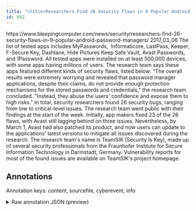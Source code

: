 ```yaml
---
title: "<title>Researchers Find 26 Security Flaws in 9 Popular Android Password Managers</title>"
id: 892
---
```


<title>Researchers Find 26 Security Flaws in 9 Popular Android Password Managers</title>
<source> https://www.bleepingcomputer.com/news/security/researchers-find-26-security-flaws-in-9-popular-android-password-managers/ </source>
<date> 2017_03_06 </date>
<text>
The list of tested apps includes MyPasswords,  Informaticore, LastPass, Keeper, F-Secure Key, Dashlane, Hide Pictures Keep Safe Vault, Avast Passwords, and 1Password.
All tested apps were installed on at least 500,000 devices, with some apps having millions of users.
The research team says these apps featured different kinds of security flaws, listed below:
"The overall results were extremely worrying and revealed that password manager applications, despite their claims, do not provide enough protection mechanisms for the stored passwords and credentials," the research team concluded.
"Instead, they abuse the users' confidence and expose them to high risks."
In total, security researchers found 26 security bugs, ranging from low to critical-level issues.
The research team went public with their findings at the start of the week.
Initially, app makers fixed 23 of the 26 flaws, with Avast still lagging behind on three issues.
Nevertheless, by March 1, Avast had also patched its product, and now users can update to the applications' latest versions to mitigate all issues discovered during the research.
The research team's name is TeamSIK (Security Is Key), made up of several security professionals from the Fraunhofer Institute for Secure Information Technology in Darmstadt, Germany.
Vulnerability reports for most of the found issues are available on TeamSIK's project homepage.
</text>



## Annotations

Annotation keys: content, sourcefile, cyberevent, info

<details>
<summary>Raw annotation JSON (preview)</summary>

```json
{
  "content": "The list of tested apps includes MyPasswords,\u00a0 Informaticore, LastPass, Keeper, F-Secure Key, Dashlane, Hide Pictures Keep Safe Vault, Avast Passwords, and 1Password. All tested apps were installed on at least 500,000 devices, with some apps having millions of users. The research team says these apps featured different kinds of security flaws, listed below: \"The overall results were extremely worrying and revealed that password manager applications, despite their claims, do not provide enough protection mechanisms for the stored passwords and credentials,\" the research team concluded. \"Instead, they abuse the users' confidence and expose them to high risks.\" In total, security researchers found 26 security bugs, ranging from low to critical-level issues. The research team went public with their findings at the start of the week. Initially, app makers fixed 23 of the 26 flaws, with Avast still lagging behind on three issues. Nevertheless, by March 1, Avast had also patched its product, and now users can update to the applications' latest versions to mitigate all issues discovered during the research. The research team's name is TeamSIK (Security Is Key), made up of several security professionals from the Fraunhofer Institute for Secure Information Technology in Darmstadt, Germany. Vulnerability reports for most of the found issues are available on TeamSIK's project homepage",
  "sourcefile": "892.txt",
  "cyberevent": {
    "hopper": [
      {
        "index": 0,
        "relation": "Same",
        "events": [
          {
            "index": "E4",
            "type": "Vulnerability-related",
            "realis": "Actual",
            "nugget": {
              "startOffset": 581,
              "index": "T10",
              "endOffset": 590,
              "text": "concluded"
            },
            "argument": [
              {
                "index": "T9",
                "text": "the research team",
                "endOffset": 580,
                "role": {
                  "type": "Discoverer"
                },
                "startOffset": 563,
                "type": "Person"
              }
            ],
            "subtype": "DiscoverVulnerability"
          },
          {
            "index": "E1",
            "type": "Vulnerability-related",
            "realis": "Actual",
            "nugget": {
              "startOffset": 409,
              "index": "T7",
              "endOffset": 417,
              "text": "revealed"
            },
            "argument": [
              {
                "index": "T8",
                "text": "do not provide enough protection mechanisms",
                "endOffset": 519,
                "role": {
                  "CAPEC-Meta": "Physical Theft",
                  "type": "Capabilities",
                  "confidence": 0.9179603755474091
                },
                "startOffset": 476,
                "type": "Capabilities"
              },
              {
                "index": "T6",
                "external_reference": {
                  "wikidataid": "Q1281199"
                },
                "endOffset": 452,
                "role": {
                  "type": "Vulnerable_System"
                },
                "text": "password manager applications",
                "startOffset": 423,
                "type": "Software"
              }
            ],
            "subtype": "DiscoverVulnerability"
          },
          {
            "index": "E2",
            "type": "Vulnerability-related",
            "realis": "Actual",
            "nugget": {
              "startOffset": 286,
              "index": "T2",
              "endOffset": 290,
              "text": "says"
            },
            "argument": [
              {
                "index": "T1",
                "text": "The research team",
                "endOffset": 285,
                "role": {
                  "type": "Discoverer"
                },
          
```
</details>
